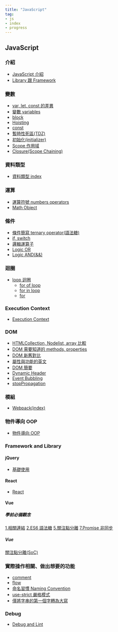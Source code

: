 ```yaml
---
title: "JavaScript"
tag: 
- js
- index
- progress
---
```

## JavaScript
### 介紹
- [JavaScript 介紹](JavaScript%20介紹.md)
- [Library 跟 Framework](Library%20跟%20Framework.md)

### 變數
- [var, let, const 的差異](var,%20let,%20const%20的差異.md)
- [變數 variables](變數%20variables.md)
- [block](block.md)
- [Hoisting](Hoisting.md)
- [const](const.md)
- [暫時性死區(TDZ)](暫時性死區(TDZ).md)
- [初始化(initializer)](初始化(initializer).md)
- [Scope 作用域](Scope%20作用域.md)
- [Closure(Scope Chaining)](Closure(Scope%20Chaining).md)

### 資料類型
- [資料類型 index](資料類型%20index.md)

### 運算
- [運算符號 numbers operators](運算符號%20numbers%20operators.md)
- [Math Object](Math%20Object.md)
### 條件
- [條件簡寫 ternary operator(語法糖)](條件簡寫%20ternary%20operator(語法糖).md)
- [if, switch](if,%20switch.md)
- [邏輯運算子](邏輯運算子.md)
- [Logic OR](Logic%20OR.md)
- [Logic AND(&&)](Logic%20AND(&&).md)
### 迴圈
- [loop 迴圈](loop%20迴圈.md)
	- [for of loop](for%20of%20loop.md)
	- [for in loop](for%20in%20loop.md)
	- [for](for.md)

### Execution Context
- [Execution Context](Execution%20Context.md)

### DOM
- [HTMLCollection, Nodelist, array 比較](HTMLCollection,%20Nodelist,%20array%20比較.md)
- [DOM 需要知道的 methods, properties](DOM%20需要知道的%20methods,%20properties.md)
- [DOM 新舊對比](DOM%20新舊對比.md)
- [屬性與功能的英文](屬性與功能的英文.md)
- [DOM 簡要](DOM%20簡要.md)
- [Dynamic Header](Dynamic%20Header.md)
- [Event Bubbling](Event%20Bubbling.md)
- [stopPropagation](stopPropagation.md)

### 模組
- [Webpack(index)](Webpack(index).md)

### 物件導向 OOP
- [物件導向 OOP](物件導向%20OOP.md)

### Framework and Library
#### jQuery
- [基礎使用](基礎使用.md)
#### React
- [React](React.md)

#### Vue
##### 學前必備觀念
[1.相關連結](1.相關連結.md)
[2.ES6 語法糖](2.ES6%20語法糖.md)
[5.關注點分離](5.關注點分離.md)
[7.Promise 非同步](7.Promise%20非同步.md)

##### Vue
[關注點分離(SoC)](關注點分離(SoC).md)


### 實際操作相關、做出想要的功能
- [comment](comment.md)
- [flow](flow.md)
- [命名習慣 Naming Convention](命名習慣%20Naming%20Convention.md)
- [use-strict 嚴格模式](use-strict%20嚴格模式.md)
- [僅將字串的第一個字轉為大寫](僅將字串的第一個字轉為大寫.md)
### Debug
- [Debug and Lint](Debug%20and%20Lint.md)


